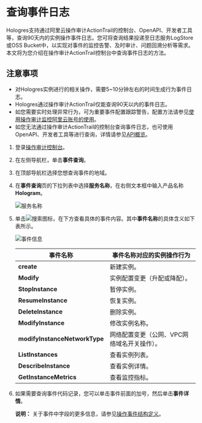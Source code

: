 # 查询事件日志

Hologres支持通过阿里云操作审计ActionTrail的控制台、OpenAPI、开发者工具等，查询90天内的实例操作事件日志。您可将查询结果投递至日志服务LogStore或OSS Bucket中，以实现对事件的监控告警、及时审计、问题回溯分析等需求。本文将为您介绍在操作审计ActionTrail控制台中查询事件日志的方法。

## 注意事项

-   对Hologres实例进行的相关操作，需要5~10分钟左右的时间生成行为事件日志。
-   Hologres通过操作审计ActionTrail仅能查询90天以内的事件日志。
-   如您需要实时处理异常行为，可为重要事件配置跟踪警告，配置方法请参见[使用操作审计监控阿里云账号的使用](/intl.zh-CN/教程/使用操作审计监控阿里云账号的使用.md)。
-   如您无法通过操作审计ActionTrail的控制台查询事件日志，也可使用OpenAPI、开发者工具等进行查询，详情请参见[API概览](/intl.zh-CN/API参考/API概览.md)。

1.  登录[操作审计控制台](https://actiontrail.console.aliyun.com)。

2.  在左侧导航栏，单击**事件查询**。

3.  在顶部导航栏选择您想查询事件的地域。

4.  在**事件查询**页的下拉列表中选择**服务名称**，在右侧文本框中输入产品名称**Hologram**。

    ![服务名称](https://static-aliyun-doc.oss-accelerate.aliyuncs.com/assets/img/zh-CN/3012534261/p286093.png)

5.  单击![搜索](https://static-aliyun-doc.oss-accelerate.aliyuncs.com/assets/img/zh-CN/3012534261/p286067.png)图标，在下方查看具体的事件内容。其中**事件名称**的具体含义如下表所示。

    ![事件信息](https://static-aliyun-doc.oss-accelerate.aliyuncs.com/assets/img/zh-CN/3012534261/p286101.png)

    |事件名称|事件名称对应的实例操作行为|
    |----|-------------|
    |**create**|新建实例。|
    |**Modify**|实例配置变更（升配或降配）。|
    |**StopInstance**|暂停实例。|
    |**ResumeInstance**|恢复实例。|
    |**DeleteInstance**|删除实例。|
    |**ModifyInstance**|修改实例名称。|
    |**modifyInstanceNetworkType**|网络配置变更（公网、VPC网络域名开关操作）。|
    |**ListInstances**|查看实例列表。|
    |**DescribeInstance**|查看实例详情。|
    |**GetInstanceMetrics**|查看监控指标。|

6.  如果需要查询事件代码记录，您可以单击事件前面的加号，然后单击**事件详情**。

    **说明：** 关于事件中字段的更多信息，请参见[操作事件结构定义](/intl.zh-CN/事件记录的内容/操作事件结构定义.md)。


